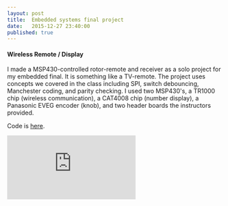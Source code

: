 ```yaml
---
layout: post
title: 	Embedded systems final project
date:   2015-12-27 23:40:00
published: true
---
```


#### Wireless Remote / Display

I made a MSP430-controlled rotor-remote and receiver as a solo project for my embedded final. It is something like a TV-remote. The project uses concepts we covered in the class including SPI, switch debouncing, Manchester coding, and parity checking. I used two MSP430's, a TR1000 chip (wireless communication), a CAT4008 chip (number display), a Panasonic EVEG encoder (knob), and two header boards the instructors provided.

Code is [here](https://github.com/ajvarshneya/embedded_final).

<div class="video-container">
	<iframe src="https://www.youtube.com/embed/w3mtzS2CWrI?version=3&vq=hd1080" frameborder="0" allowfullscreen class="video"></iframe>
</div>
